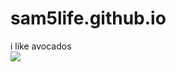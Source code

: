 # sam5life.github.io
i like avocados
<br><img src="https://i.pinimg.com/736x/3c/d4/80/3cd4801c2da3b35a95a8d1b402a7684f.jpg">
